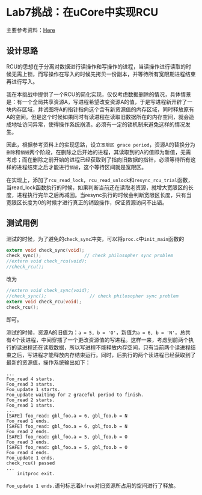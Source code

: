 # Lab7挑战：在uCore中实现RCU

主要参考资料：[Here](http://blog.csdn.net/xabc3000/article/details/15335131)

## 设计思路

RCU的思想在于分离对数据进行读操作和写操作的进程，当读操作进行读取的时候无需上锁，而写操作在写入的时候先拷贝一份副本，并等待所有宽限期进程结束再进行写入。

我在本挑战中提供了一个RCU的简化实现，仅仅考虑数据删除的情况，具体情景是：有一个全局共享资源A，写进程希望改变资源A的值，于是写进程新开辟了一块内存区域，并试图将A的指针指向这个含有新资源值的内存区域，同时释放原有A的空间。但是这个时候如果同时有读进程在读取旧数据所在的内存空间，就会造成地址访问异常，使得操作系统崩溃。必须有一定的锁机制来避免这样的情况发生。

因此，根据参考资料上的实现思路，设立`宽限区 grace period`，资源A的替换分为`删除`和`销毁`两个阶段，在删除之后开始的进程，其读取到的A的值即为新值，无需考虑；而在删除之前开始的进程已经获取到了指向旧数据的指针，必须等待所有这样的进程结束之后才能进行`销毁`，这个等待区间就是宽限区。

在实现上，添加了`rcu_read_lock`，`rcu_read_unlock`和`resync_rcu_trial`函数，当read_lock函数执行的时候，如果判断当前还在读取老资源，就增大宽限区的长度，进程执行完毕之后再减回。当resync执行的时候会判断宽限区长度，只有当宽限区长度为0的时候才进行真正的销毁操作，保证资源访问不出错。

## 测试用例

测试的时候，为了避免的`check_sync`冲突，可以将`proc.c`中`init_main`函数的

```c
extern void check_sync(void);
check_sync();                // check philosopher sync problem
//extern void check_rcu(void);
//check_rcu();
```

改为

```c
//extern void check_sync(void);
//check_sync();                // check philosopher sync problem
extern void check_rcu(void);
check_rcu();
```

即可。

测试的时候，资源A的旧值为：`a = 5, b = 'O'`，新值为`a = 6, b = 'N'`，总共有4个读进程，中间穿插了一个更改资源值的写进程。这样一来，考虑到前两个执行的读进程还在读取数据，所以写进程不能释放内存空间，只有当前两个读进程结束之后，写进程才能释放内存结束运行。同时，后执行的两个读进程已经获取到了最新的资源值，操作系统输出如下：

```
...
Foo_read 4 starts.
Foo_read 3 starts.
Foo_update 1 starts.
Foo_update waiting for 2 graceful period to finish.
Foo_read 2 starts.
Foo_read 1 starts.
...
[SAFE] foo_read: gbl_foo.a = 6, gbl_foo.b = N
Foo_read 1 ends.
[SAFE] foo_read: gbl_foo.a = 6, gbl_foo.b = N
Foo_read 2 ends.
[SAFE] foo_read: gbl_foo.a = 5, gbl_foo.b = O
Foo_read 3 ends.
[SAFE] foo_read: gbl_foo.a = 5, gbl_foo.b = O
Foo_read 4 ends.
Foo_update 1 ends.
check_rcu() passed
...
    initproc exit.
```

`Foo_update 1 ends.`语句标志着`kfree`对旧资源所占用的空间进行了释放。
